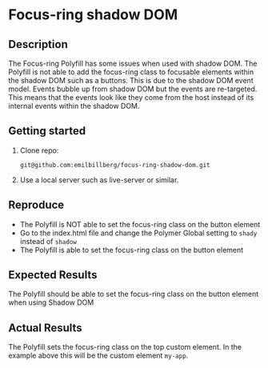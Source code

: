 # Focus-ring shadow DOM

## Description
The Focus-ring Polyfill has some issues when used with shadow DOM. The Polyfill is not able to add the focus-ring class to focusable elements within the shadow DOM such as a buttons. This is due to the shadow DOM event model. Events bubble up from shadow DOM but the events are re-targeted. This means that the events look like they come from the host instead of its internal events within the shadow DOM.

## Getting started
1. Clone repo:
    ```
    git@github.com:emilbillberg/focus-ring-shadow-dom.git
    ```
2. Use a local server such as live-server or similar.

## Reproduce
- The Polyfill is NOT able to set the focus-ring class on the button element
- Go to the index.html file and change the Polymer Global setting to `shady` instead of `shadow`
- The Polyfill is able to set the focus-ring class on the button element

## Expected Results
The Polyfill should be able to set the focus-ring class on the button element when using Shadow DOM

## Actual Results
The Polyfill sets the focus-ring class on the top custom element. In the example above this will be the custom element `my-app`.
